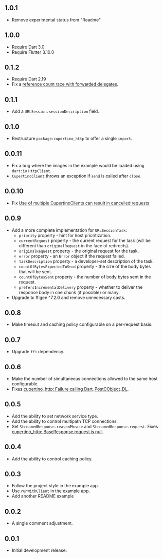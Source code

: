 ## 1.0.1

* Remove experimental status from "Readme"

## 1.0.0

* Require Dart 3.0
* Require Flutter 3.10.0

## 0.1.2

* Require Dart 2.19
* Fix a [reference count race with forwarded delegates](https://github.com/dart-lang/http/issues/887).

## 0.1.1

* Add a `URLSession.sessionDescription` field.

## 0.1.0

* Restructure `package:cupertino_http` to offer a single `import`.

## 0.0.11

* Fix a bug where the images in the example would be loaded using `dart:io`
  `HttpClient`.
* `CupertinoClient` throws an exception if `send` is called after `close`.

## 0.0.10

* Fix [Use of multiple CupertinoClients can result in cancelled requests](https://github.com/dart-lang/http/issues/826)

## 0.0.9

* Add a more complete implementation for `URLSessionTask`:
  * `priority` property - hint for host prioritization.
  * `currentRequest` property - the current request for the task (will be
    different than `originalRequest` in the face of redirects).
  * `originalRequest` property - the original request for the task. 
  * `error` property - an `Error` object if the request failed.
  * `taskDescription` property - a developer-set description of the task.
  * `countOfBytesExpectedToSend` property - the size of the body bytes that
    will be sent.
  * `countOfBytesSent` property - the number of body bytes sent in the request.
  * `prefersIncrementalDelivery` property - whether to deliver the response
    body in one chunk (if possible) or many.
* Upgrade to ffigen ^7.2.0 and remove unnecessary casts.

## 0.0.8

* Make timeout and caching policy configurable on a per-request basis.

## 0.0.7

* Upgrade `ffi` dependency.

## 0.0.6

* Make the number of simultaneous connections allowed to the same host
  configurable.
* Fixes
  [cupertino_http: Failure calling Dart_PostCObject_DL](https://github.com/dart-lang/http/issues/785).

## 0.0.5

* Add the ability to set network service type.
* Add the ability to control multipath TCP connections.
* Set `StreamedResponse.reasonPhrase` and `StreamedResponse.request`. 
  Fixes
  [cupertino_http: BaseResponse.request is null](https://github.com/dart-lang/http/issues/782).

## 0.0.4

* Add the ability to control caching policy.

## 0.0.3

* Follow the project style in the example app.
* Use `runWithClient` in the example app.
* Add another README example
 
## 0.0.2

* A single comment adjustment.

## 0.0.1

* Initial development release.
